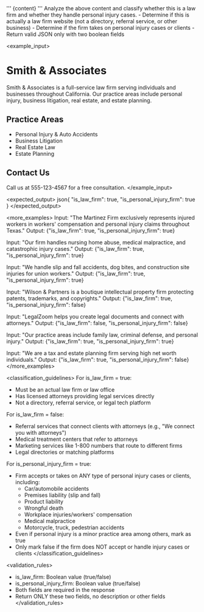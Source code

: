 <context>
'''
{content}
'''
</context>


<task>
Analyze the above content and classify whether this is a law firm and whether they handle personal injury cases.
</task>

<requirements>
- Determine if this is actually a law firm website (not a directory, referral service, or other business)
- Determine if the firm takes on personal injury cases or clients
- Return valid JSON only with two boolean fields
</requirements>

<example_input>
# Smith & Associates

Smith & Associates is a full-service law firm serving individuals and businesses throughout California. Our practice areas include personal injury, business litigation, real estate, and estate planning.

## Practice Areas
- Personal Injury & Auto Accidents
- Business Litigation  
- Real Estate Law
- Estate Planning

## Contact Us
Call us at 555-123-4567 for a free consultation.
</example_input>

<expected_output>
json{
  "is_law_firm": true,
  "is_personal_injury_firm": true
}
</expected_output>

<more_examples>
Input: "The Martinez Firm exclusively represents injured workers in workers' compensation and personal injury claims throughout Texas."
Output: {"is_law_firm": true, "is_personal_injury_firm": true}

Input: "Our firm handles nursing home abuse, medical malpractice, and catastrophic injury cases."
Output: {"is_law_firm": true, "is_personal_injury_firm": true}

Input: "We handle slip and fall accidents, dog bites, and construction site injuries for union workers."
Output: {"is_law_firm": true, "is_personal_injury_firm": true}

Input: "Wilson & Partners is a boutique intellectual property firm protecting patents, trademarks, and copyrights."
Output: {"is_law_firm": true, "is_personal_injury_firm": false}

Input: "LegalZoom helps you create legal documents and connect with attorneys."
Output: {"is_law_firm": false, "is_personal_injury_firm": false}

Input: "Our practice areas include family law, criminal defense, and personal injury."
Output: {"is_law_firm": true, "is_personal_injury_firm": true}

Input: "We are a tax and estate planning firm serving high net worth individuals."
Output: {"is_law_firm": true, "is_personal_injury_firm": false}
</more_examples>

<classification_guidelines>
For is_law_firm = true:
- Must be an actual law firm or law office
- Has licensed attorneys providing legal services directly
- Not a directory, referral service, or legal tech platform

For is_law_firm = false:
- Referral services that connect clients with attorneys (e.g., "We connect you with attorneys")
- Medical treatment centers that refer to attorneys
- Marketing services like 1-800 numbers that route to different firms
- Legal directories or matching platforms

For is_personal_injury_firm = true:
- Firm accepts or takes on ANY type of personal injury cases or clients, including:
  * Car/automobile accidents
  * Premises liability (slip and fall)
  * Product liability
  * Wrongful death
  * Workplace injuries/workers' compensation
  * Medical malpractice
  * Motorcycle, truck, pedestrian accidents
- Even if personal injury is a minor practice area among others, mark as true
- Only mark false if the firm does NOT accept or handle injury cases or clients
</classification_guidelines>

<validation_rules>
- is_law_firm: Boolean value (true/false)
- is_personal_injury_firm: Boolean value (true/false)
- Both fields are required in the response
- Return ONLY these two fields, no description or other fields
</validation_rules>